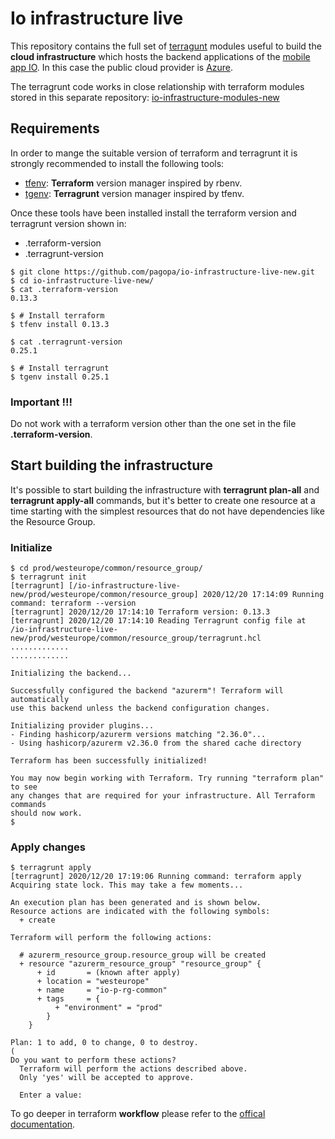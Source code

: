 # Io infrastructure live

This repository contains the full set of [terragunt](https://terragrunt.gruntwork.io/) modules useful to build the **cloud infrastructure** which hosts the backend applications of the [mobile app IO](https://io.italia.it/).
In this case the public cloud provider is [Azure](https://azure.microsoft.com/).

The terragrunt code works in close relationship with terraform modules stored in this separate repository: [io-infrastructure-modules-new](https://github.com/pagopa/io-infrastructure-modules-new)

## Requirements

In order to mange the suitable version of terraform and terragrunt it is strongly recommended to install the following tools:

* [tfenv](https://github.com/tfutils/tfenv): **Terraform** version manager inspired by rbenv.
* [tgenv](https://github.com/cunymatthieu/tgenv): **Terragrunt** version manager inspired by tfenv.

Once these tools have been installed install the terraform version and terragrunt version shown in:
 * .terraform-version
 * .terragrunt-version


```
$ git clone https://github.com/pagopa/io-infrastructure-live-new.git
$ cd io-infrastructure-live-new/
$ cat .terraform-version
0.13.3

$ # Install terraform
$ tfenv install 0.13.3

$ cat .terragrunt-version
0.25.1

$ # Install terragrunt
$ tgenv install 0.25.1
```

### Important !!!

Do not work with a terraform version other than the one set in the file __.terraform-version__.

## Start building the infrastructure

It's possible to start building the infrastructure with __terragrunt plan-all__ and __terragrunt apply-all__ commands, but it's better to create one resource at a time starting with the simplest resources that do not have dependencies like the Resource Group.

### Initialize

```
$ cd prod/westeurope/common/resource_group/
$ terragrunt init
[terragrunt] [/io-infrastructure-live-new/prod/westeurope/common/resource_group] 2020/12/20 17:14:09 Running command: terraform --version
[terragrunt] 2020/12/20 17:14:10 Terraform version: 0.13.3
[terragrunt] 2020/12/20 17:14:10 Reading Terragrunt config file at /io-infrastructure-live-new/prod/westeurope/common/resource_group/terragrunt.hcl
.............
.............

Initializing the backend...

Successfully configured the backend "azurerm"! Terraform will automatically
use this backend unless the backend configuration changes.

Initializing provider plugins...
- Finding hashicorp/azurerm versions matching "2.36.0"...
- Using hashicorp/azurerm v2.36.0 from the shared cache directory

Terraform has been successfully initialized!

You may now begin working with Terraform. Try running "terraform plan" to see
any changes that are required for your infrastructure. All Terraform commands
should now work.
$
```

### Apply changes

```
$ terragrunt apply
[terragrunt] 2020/12/20 17:19:06 Running command: terraform apply
Acquiring state lock. This may take a few moments...

An execution plan has been generated and is shown below.
Resource actions are indicated with the following symbols:
  + create

Terraform will perform the following actions:

  # azurerm_resource_group.resource_group will be created
  + resource "azurerm_resource_group" "resource_group" {
      + id       = (known after apply)
      + location = "westeurope"
      + name     = "io-p-rg-common"
      + tags     = {
          + "environment" = "prod"
        }
    }

Plan: 1 to add, 0 to change, 0 to destroy.
(
Do you want to perform these actions?
  Terraform will perform the actions described above.
  Only 'yes' will be accepted to approve.

  Enter a value:
```

To go deeper in terraform **workflow** please refer to the [offical documentation](https://www.terraform.io/guides/core-workflow.html).
